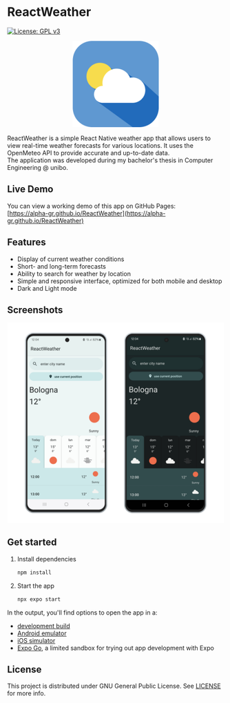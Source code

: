 
# ReactWeather

[![License: GPL v3](https://img.shields.io/badge/License-GPLv3-blue.svg)](https://www.gnu.org/licenses/gpl-3.0)

<p align="center">
<img src="assets/icon.png" alt="icon" width="200"/>
</p>

ReactWeather is a simple React Native weather app that allows users to view real-time weather forecasts for various locations. It uses the OpenMeteo API to provide accurate and up-to-date data.\
The application was developed during my bachelor's thesis in Computer Engineering @ unibo.

## Live Demo

You can view a working demo of this app on GitHub Pages:  
[https://alpha-gr.github.io/ReactWeather](https://alpha-gr.github.io/ReactWeather)


## Features

- Display of current weather conditions
- Short- and long-term forecasts
- Ability to search for weather by location
- Simple and responsive interface, optimized for both mobile and desktop
- Dark and Light mode

## Screenshots

![screenshot](/react-weather-screenshot-transparent.png?raw=true "The app in Light and Dark mode")

## Get started

1. Install dependencies

   ```bash
   npm install
   ```

2. Start the app

   ```bash
   npx expo start
   ```

In the output, you'll find options to open the app in a:

- [development build](https://docs.expo.dev/develop/development-builds/introduction/)
- [Android emulator](https://docs.expo.dev/workflow/android-studio-emulator/)
- [iOS simulator](https://docs.expo.dev/workflow/ios-simulator/)
- [Expo Go](https://expo.dev/go), a limited sandbox for trying out app development with Expo

## License

This project is distributed under GNU General Public License. See [LICENSE](LICENSE) for more info.
